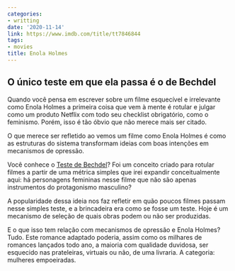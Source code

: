 ```yaml
---
categories:
- writting
date: '2020-11-14'
link: https://www.imdb.com/title/tt7846844
tags:
- movies
title: Enola Holmes
---
```


## O único teste em que ela passa é o de Bechdel

Quando você pensa em escrever sobre um filme esquecível e irrelevante como  Enola Holmes a primeira coisa que vem à mente é rotular e julgar como um produto Netflix com todo seu checklist obrigatório, como o feminismo. Porém, isso é tão óbvio que não merece mais ser citado.

O que merece ser refletido ao vemos um filme como Enola Holmes é como as estruturas do sistema transformam ideias com boas intenções em mecanismos de opressão.

Você conhece o [Teste de Bechdel]? Foi um conceito criado para rotular filmes a partir de uma métrica simples que irei expandir conceitualmente aqui: há personagens femininas nesse filme que não são apenas instrumentos do protagonismo masculino?

A popularidade dessa ideia nos faz refletir em quão poucos filmes passam nesse simples teste, e a brincadeira era como se fosse um teste. Hoje é um mecanismo de seleção de quais obras podem ou não ser produzidas.

E o que isso tem relação com mecanismos de opressão e Enola Holmes? Tudo. Este romance adaptado poderia, assim como os milhares de romances lançados todo ano, a maioria com qualidade duvidosa, ser esquecido nas prateleiras, virtuais ou não, de uma livraria. A categoria: mulheres empoeiradas.

[Teste de Bechdel]: https://pt.wikipedia.org/wiki/Teste_de_Bechdel

